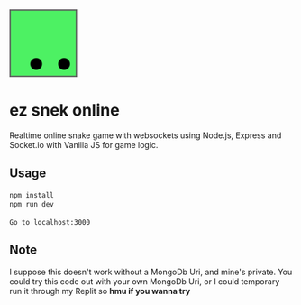 <img src="https://github.com/suntoes/ez-snek-game/blob/master/resources/logo.png" alt="snek logo" width="120"/>

# ez snek online
Realtime online snake game with websockets using Node.js, Express and Socket.io with Vanilla JS for game logic.

## Usage
```
npm install
npm run dev

Go to localhost:3000
```

## Note
I suppose this doesn't work without a MongoDb Uri, and mine's private. You could try this code out with your own MongoDb Uri, or I could temporary run it through my Replit so <b>hmu if you wanna try</b>
